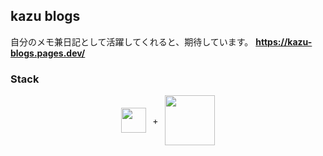## kazu blogs
自分のメモ兼日記として活躍してくれると、期待しています。
**https://kazu-blogs.pages.dev/**

### Stack
<div style="text-align:center; display:flex; justify-content:center; align-items: center; column-gap: 10px">

<img src="https://raw.githubusercontent.com/gohugoio/hugoDocs/master/static/img/hugo-logo.png" height="40">
+
<img src="https://www.vectorlogo.zone/logos/cloudflare/cloudflare-ar21.svg" height="80">
</div>

